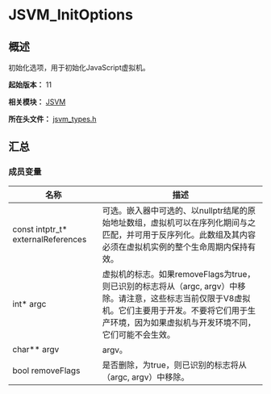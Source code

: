 # JSVM_InitOptions
<!--Kit: Common Basic Capability-->
<!--Subsystem: arkcompiler-->
<!--Owner: @yuanxiaogou; @huanghan18; @suyuehhh; @KasonChan; @string_sz; @diking-->
<!--SE: @knightaoko-->
<!--TSE: @test_lzz-->

## 概述

初始化选项，用于初始化JavaScript虚拟机。

**起始版本：** 11

**相关模块：** [JSVM](capi-jsvm.md)

**所在头文件：** [jsvm_types.h](capi-jsvm-types-h.md)

## 汇总

### 成员变量

| 名称 | 描述 |
| -- | -- |
| const intptr_t* externalReferences | 可选。嵌入器中可选的、以nullptr结尾的原始地址数组，虚拟机可以在序列化期间与之匹配，并可用于反序列化。此数组及其内容必须在虚拟机实例的整个生命周期内保持有效。 |
| int* argc | 虚拟机的标志。如果removeFlags为true，则已识别的标志将从（argc, argv）中移除。请注意，这些标志当前仅限于V8虚拟机。它们主要用于开发。不要将它们用于生产环境，因为如果虚拟机与开发环境不同，它们可能不会生效。 |
| char** argv | argv。 |
| bool removeFlags | 是否删除，为true，则已识别的标志将从（argc, argv）中移除。 |



